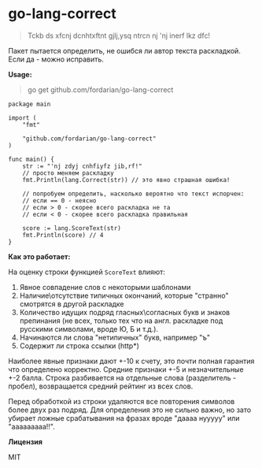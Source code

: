 # go-lang-correct

> Tckb ds xfcnj dcnhtxftnt gjlj,ysq ntrcn nj 'nj inerf lkz dfc!

Пакет пытается определить, не ошибся ли автор текста раскладкой. Если да - можно исправить.

**Usage:**

> go get github.com/fordarian/go-lang-correct

```golang
package main

import (
    "fmt"

    "github.com/fordarian/go-lang-correct"
)

func main() {
    str := "'nj zdyj cnhfiyfz jib,rf!"
    // просто меняем раскладку
    fmt.Println(lang.Correct(str)) // это явно страшная ошибка!

    // попробуем определить, насколько вероятно что текст испорчен:
    // если == 0 - неясно
    // если > 0 - скорее всего раскладка не та
    // если < 0 - скорее всего раскладка правильная

    score := lang.ScoreText(str)
    fmt.Println(score) // 4
}

```

**Как это работает:**

На оценку строки функцией `ScoreText` влияют:
1) Явное совпадение слов с некоторыми шаблонами
2) Наличие\отсутствие типичных окончаний, которые "странно" смотрятся в другой раскладке
3) Количество идущих подряд гласных\согласных букв и знаков препинания (не всех, только тех что на англ. раскладке под русскими символами, вроде Ю, Б и т.д.). 
4) Начинаются ли слова "нетипичных" букв, например "ъ"
5) Содержит ли строка ссылки (http*)

Наиболее явные признаки дают +-10 к счету, это почти полная гарантия что определено корректно.
Средние признаки +-5 и незначительные +-2 балла. Строка разбивается на отдельные слова (разделитель - пробел), возвращается средний рейтинг из всех слов. 

Перед обработкой из строки удаляются все повторения символов более двух раз подряд. Для определения это не сильно важно, но зато убирает ложные срабатывания на фразах вроде "даааа нууууу" или "ааааааааа!!".

**Лицензия**

MIT
